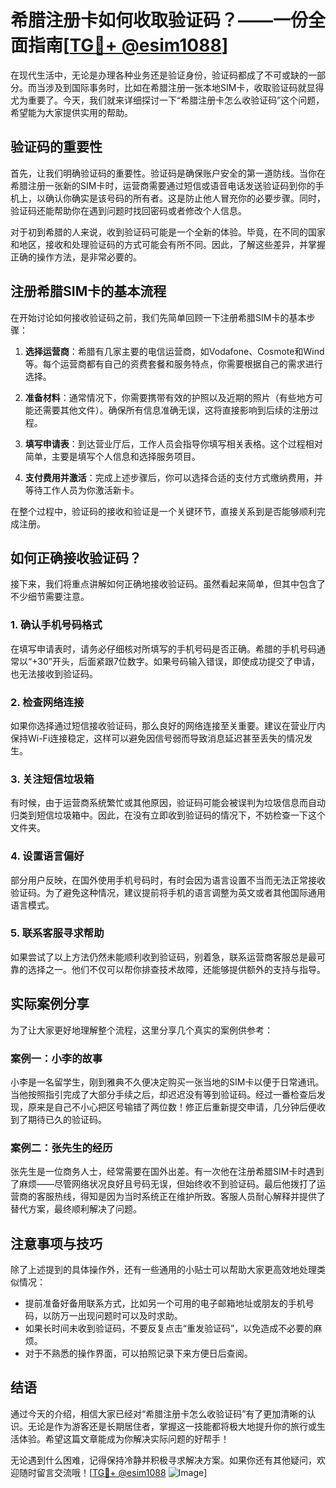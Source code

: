 # 希腊注册卡如何收取验证码？——一份全面指南[[TG💪+ @esim1088](https://t.me/s/esim1088)]

在现代生活中，无论是办理各种业务还是验证身份，验证码都成了不可或缺的一部分。而当涉及到国际事务时，比如在希腊注册一张本地SIM卡，收取验证码就显得尤为重要了。今天，我们就来详细探讨一下“希腊注册卡怎么收验证码”这个问题，希望能为大家提供实用的帮助。

## 验证码的重要性

首先，让我们明确验证码的重要性。验证码是确保账户安全的第一道防线。当你在希腊注册一张新的SIM卡时，运营商需要通过短信或语音电话发送验证码到你的手机上，以确认你确实是该号码的所有者。这是防止他人冒充你的必要步骤。同时，验证码还能帮助你在遇到问题时找回密码或者修改个人信息。

对于初到希腊的人来说，收到验证码可能是一个全新的体验。毕竟，在不同的国家和地区，接收和处理验证码的方式可能会有所不同。因此，了解这些差异，并掌握正确的操作方法，是非常必要的。

## 注册希腊SIM卡的基本流程

在开始讨论如何接收验证码之前，我们先简单回顾一下注册希腊SIM卡的基本步骤：

1. **选择运营商**：希腊有几家主要的电信运营商，如Vodafone、Cosmote和Wind等。每个运营商都有自己的资费套餐和服务特点，你需要根据自己的需求进行选择。
   
2. **准备材料**：通常情况下，你需要携带有效的护照以及近期的照片（有些地方可能还需要其他文件）。确保所有信息准确无误，这将直接影响到后续的注册过程。

3. **填写申请表**：到达营业厅后，工作人员会指导你填写相关表格。这个过程相对简单，主要是填写个人信息和选择服务项目。

4. **支付费用并激活**：完成上述步骤后，你可以选择合适的支付方式缴纳费用，并等待工作人员为你激活新卡。

在整个过程中，验证码的接收和验证是一个关键环节，直接关系到是否能够顺利完成注册。

## 如何正确接收验证码？

接下来，我们将重点讲解如何正确地接收验证码。虽然看起来简单，但其中包含了不少细节需要注意。

### 1. 确认手机号码格式

在填写申请表时，请务必仔细核对所填写的手机号码是否正确。希腊的手机号码通常以“+30”开头，后面紧跟7位数字。如果号码输入错误，即使成功提交了申请，也无法接收到验证码。

### 2. 检查网络连接

如果你选择通过短信接收验证码，那么良好的网络连接至关重要。建议在营业厅内保持Wi-Fi连接稳定，这样可以避免因信号弱而导致消息延迟甚至丢失的情况发生。

### 3. 关注短信垃圾箱

有时候，由于运营商系统繁忙或其他原因，验证码可能会被误判为垃圾信息而自动归类到短信垃圾箱中。因此，在没有立即收到验证码的情况下，不妨检查一下这个文件夹。

### 4. 设置语言偏好

部分用户反映，在国外使用手机号码时，有时会因为语言设置不当而无法正常接收验证码。为了避免这种情况，建议提前将手机的语言调整为英文或者其他国际通用语言模式。

### 5. 联系客服寻求帮助

如果尝试了以上方法仍然未能顺利收到验证码，别着急，联系运营商客服总是最可靠的选择之一。他们不仅可以帮你排查技术故障，还能够提供额外的支持与指导。

## 实际案例分享

为了让大家更好地理解整个流程，这里分享几个真实的案例供参考：

### 案例一：小李的故事

小李是一名留学生，刚到雅典不久便决定购买一张当地的SIM卡以便于日常通讯。当他按照指引完成了大部分手续之后，却迟迟没有等到验证码。经过一番检查后发现，原来是自己不小心把区号输错了两位数！修正后重新提交申请，几分钟后便收到了期待已久的验证码。

### 案例二：张先生的经历

张先生是一位商务人士，经常需要在国外出差。有一次他在注册希腊SIM卡时遇到了麻烦——尽管网络状况良好且号码无误，但始终收不到验证码。最后他拨打了运营商的客服热线，得知是因为当时系统正在维护所致。客服人员耐心解释并提供了替代方案，最终顺利解决了问题。

## 注意事项与技巧

除了上述提到的具体操作外，还有一些通用的小贴士可以帮助大家更高效地处理类似情况：

- 提前准备好备用联系方式，比如另一个可用的电子邮箱地址或朋友的手机号码，以防万一出现问题时可以及时求助。
- 如果长时间未收到验证码，不要反复点击“重发验证码”，以免造成不必要的麻烦。
- 对于不熟悉的操作界面，可以拍照记录下来方便日后查阅。

## 结语

通过今天的介绍，相信大家已经对“希腊注册卡怎么收验证码”有了更加清晰的认识。无论是作为游客还是长期居住者，掌握这一技能都将极大地提升你的旅行或生活体验。希望这篇文章能成为你解决实际问题的好帮手！

无论遇到什么困难，记得保持冷静并积极寻求解决方案。如果你还有其他疑问，欢迎随时留言交流哦！[[TG💪+ @esim1088](https://t.me/s/esim1088) ![Image](https://i.postimg.cc/4NQfJmqS/Snipaste-2025-05-13-00-14-12.png)]